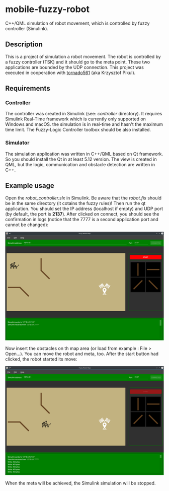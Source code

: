 # mobile-fuzzy-robot
C++/QML simulation of robot movement, which is controlled by fuzzy controller (Simulink).

## Description
This is a project of simulation a robot movement. The robot is controlled by a fuzzy controller (TSK) and it should go to the meta point. These two applications are bounded by the UDP connection. 
This project was executed in cooperation with [tornado561](https://github.com/tornado561) (aka Krzysztof Pikul).

## Requirements

### Controller
The controller was created in Simulink (see: <i>controller</i> directory). It requires Simulink Real-Time framework which is currently only supported on Windows and macOS. the simulation is in real-time and hasn't the maximum time limit.
The Fuzzy-Logic Controller toolbox should be also installed.

### Simulator
The simulation application was written in C++/QML based on Qt framework. So you should install the Qt in at least 5.12 version. The view is created in QML, but the logic, communication and obstacle detection are written in C++.

## Example usage

Open the <i>robot_controller.slx</i> in Simulink. Be aware that the <i>robot.fis</i> should be in the same directory (it cotains the fuzzy rules)! Then run the qt application. You should set the IP address (localhost if empty) and UDP port (by default, the port is <b>2137</b>). After clicked on connect, you should see the confirmation in logs (notice that the 7777 is a second application port and cannot be changed):

![](screenshots/screen1.png)


Now insert the obstacles on th map area (or load from example : File > Open...). You can move the robot and meta, too. After the start button had clicked, the robot started its move:

![](screenshots/screen2.png)


When the meta will be achieved, the Simulink simulation will be stopped.
